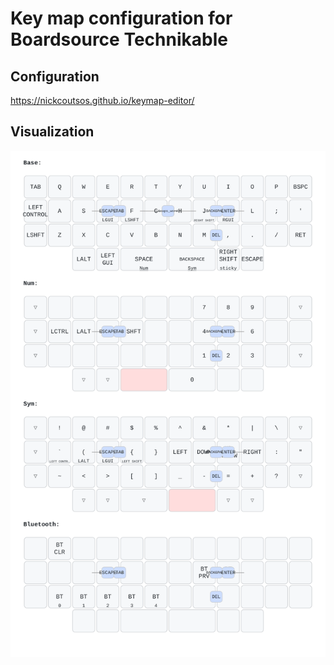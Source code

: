 # Key map configuration for Boardsource Technikable

## Configuration
https://nickcoutsos.github.io/keymap-editor/

## Visualization
![key map](keymap-drawer/technikable.svg)
